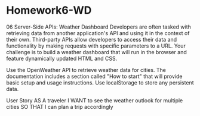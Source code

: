 # Homework6-WD




06 Server-Side APIs: Weather Dashboard
Developers are often tasked with retrieving data from another application's API and using it in the context of their own. Third-party APIs allow developers to access their data and functionality by making requests with specific parameters to a URL. Your challenge is to build a weather dashboard that will run in the browser and feature dynamically updated HTML and CSS.





Use the OpenWeather API to retrieve weather data for cities. The documentation includes a section called "How to start" that will provide basic setup and usage instructions. Use localStorage to store any persistent data.






User Story
AS A traveler
I WANT to see the weather outlook for multiple cities
SO THAT I can plan a trip accordingly







